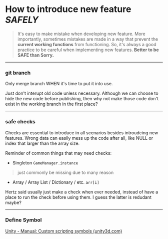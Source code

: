 # How to introduce new feature _SAFELY_
> It's easy to make mistake when developing new feature. More importantly, sometimes mistakes are made in a way that prevent the __current working functions__ from functioning.
> So, it's always a good practice to be careful when implementing new features. __Better to be SAFE than Sorry.__
---
### git branch

Only merge branch WHEN it's time to put it into use.

Just don't interupt old code unless necessary. Although we can choose to hide the new code before publishing, then why not make those code don't exist in the working branch in the first place?
___
### safe checks

Checks are essential to introduce in all scenarios besides introudcing new features. Wrong data can easily mess up the code after all, like NULL or index that larger than the array size.

Reminder of common things that may need checks:
* Singleton
`GameManager.instance`
>just commonly be missing due to many reason
* Array / Array List / Dictionary / etc.
`arr[i]`

Hertz said usually just make a check when ever needed, instead of have a place to run the check before using them. I guess the latter is redudant maybe?
___
### Define Symbol
[Unity - Manual: Custom scripting symbols (unity3d.com)](https://docs.unity3d.com/Manual/CustomScriptingSymbols.html)

